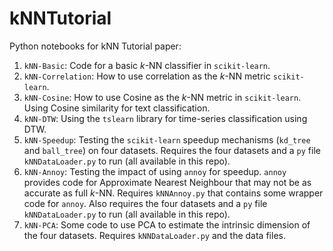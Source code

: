 # kNNTutorial
Python notebooks for kNN Tutorial paper:
1. `kNN-Basic`: Code for a basic *k*-NN classifier in `scikit-learn`.
2. `kNN-Correlation`: How to use correlation as the *k*-NN metric `scikit-learn`.
3. `kNN-Cosine`: How to use Cosine as the *k*-NN metric in `scikit-learn`. Using Cosine similarity for text classification. 
4. `kNN-DTW`: Using the `tslearn` library for time-series classification using DTW.
5. `kNN-Speedup`: Testing the `scikit-learn` speedup mechanisms (`kd_tree` and `ball_tree`) on four datasets. Requires the four datasets and a `py` file `kNNDataLoader.py` to run (all available in this repo). 
6. `kNN-Annoy`: Testing the impact of using `annoy` for speedup. `annoy` provides code for Approximate Nearest Neighbour that may not be as accurate as full *k*-NN. Requires `kNNAnnoy.py` that contains some wrapper code for `annoy`. Also requires the four datasets and a `py` file `kNNDataLoader.py` to run (all available in this repo). 
7. `kNN-PCA`: Some code to use PCA to estimate the intrinsic dimension of the four datasets. Requires `kNNDataLoader.py` and the data files. 

